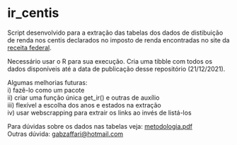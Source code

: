 # ir_centis
Script desenvolvido para a extração das tabelas dos dados de distibuição de renda nos centis declarados no imposto de renda encontradas no site da [receita federal](https://www.gov.br/receitafederal/pt-br/acesso-a-informacao/dados-abertos/receitadata/estudos-e-tributarios-e-aduaneiros/estudos-e-estatisticas/distribuicao-da-renda-por-centis/distribuicao-da-renda-por-centis-capa). 

Necessário usar o R para sua execução. Cria uma tibble com todos os dados disponíveis até a data de publicação desse repositório (21/12/2021).

Algumas melhorias futuras:  <br /> 
i) fazê-lo como um pacote   <br />
ii) criar uma função única get_ir() e outras de auxílio <br />
iii) flexível a escolha dos anos e estados na extração <br />
iv) usar webscrapping para extrair os links ao invés de listá-los <br />

Para dúvidas sobre os dados nas tabelas veja: [metodologia.pdf](https://www.gov.br/receitafederal/pt-br/acesso-a-informacao/dados-abertos/receitadata/estudos-e-tributarios-e-aduaneiros/estudos-e-estatisticas/distribuicao-da-renda-por-centis/capa-e-metodologia-centis.pdf) <br />
Outras dúvida: gabzaffari@hotmail.com
